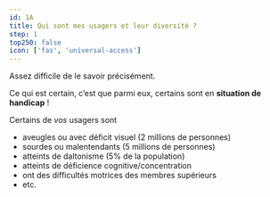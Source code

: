 ```yaml
---
id: 1A
title: Qui sont mes usagers et leur diversité ?
step: 1
top250: false
icon: ['fas', 'universal-access']
---
```


Assez difficile de le savoir précisément.

Ce qui est certain, c’est que parmi eux, certains sont en **situation de handicap** !

Certains de _vos_ usagers sont
* aveugles ou avec déficit visuel (2 millions de personnes)
* sourdes ou malentendants (5 millions de personnes)
* atteints de daltonisme (5% de la population)
* atteints de déficience cognitive/concentration
* ont des difficultés motrices des membres supérieurs
* etc.

